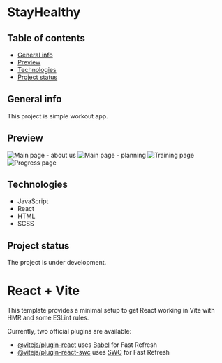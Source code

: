 # StayHealthy 

## Table of contents
* [General info](#general-info)
* [Preview](#preview)
* [Technologies](#technologies)
* [Project status](#project-status)

## General info
This project is simple workout app. 

## Preview
![Main page - about us](https://drive.google.com/uc?export=download&id=1eqNM1tafifGUKVuyqjonvaRA9pCwsaCr)
![Main page - planning](https://drive.google.com/uc?export=download&id=1eYW1htfkLBLJhMFOKrbVEIs0Nt2bZyzQ)
![Training page](https://drive.google.com/uc?export=download&id=11P-yWn0FTt8-ekVs1EeCM2acQJDpMqNh)
![Progress page](https://drive.google.com/uc?export=download&id=1E3vyxUwjvBJY7o0ruHFsVezs_orya5LP)

## Technologies
* JavaScript
* React
* HTML
* SCSS

## Project status

The project is under development.

# React + Vite

This template provides a minimal setup to get React working in Vite with HMR and some ESLint rules.

Currently, two official plugins are available:

- [@vitejs/plugin-react](https://github.com/vitejs/vite-plugin-react/blob/main/packages/plugin-react/README.md) uses [Babel](https://babeljs.io/) for Fast Refresh
- [@vitejs/plugin-react-swc](https://github.com/vitejs/vite-plugin-react-swc) uses [SWC](https://swc.rs/) for Fast Refresh